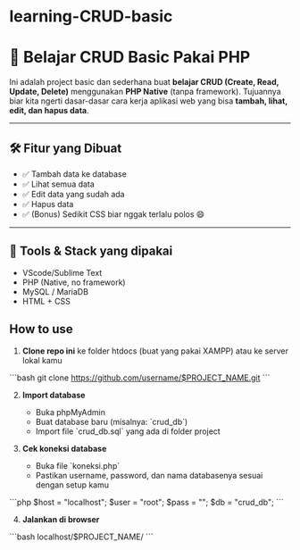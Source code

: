 # learning-CRUD-basic 


# 📘 Belajar CRUD Basic Pakai PHP
  
Ini adalah project basic dan sederhana buat **belajar CRUD (Create, Read, Update, Delete)** menggunakan **PHP Native** (tanpa framework). Tujuannya biar kita ngerti dasar-dasar cara kerja aplikasi web yang bisa **tambah, lihat, edit, dan hapus data**.

---

## 🛠️ Fitur yang Dibuat

- ✅ Tambah data ke database
- ✅ Lihat semua data
- ✅ Edit data yang sudah ada
- ✅ Hapus data
- ✅ (Bonus) Sedikit CSS biar nggak terlalu polos 😄

---

## 💽 Tools & Stack yang dipakai

- VScode/Sublime Text
- PHP (Native, no framework)
- MySQL / MariaDB
- HTML + CSS

## How to use 

1. **Clone repo ini** ke folder htdocs (buat yang pakai XAMPP) atau ke server lokal kamu

\`\`\`bash
git clone https://github.com/username/$PROJECT_NAME.git
\`\`\`

2. **Import database**
   - Buka phpMyAdmin
   - Buat database baru (misalnya: \`crud_db\`)
   - Import file \`crud_db.sql\` yang ada di folder project

3. **Cek koneksi database**
   - Buka file \`koneksi.php\`
   - Pastikan username, password, dan nama databasenya sesuai dengan setup kamu

\`\`\`php
\$host = "localhost";
\$user = "root";
\$pass = "";
\$db   = "crud_db";
\`\`\`

4. **Jalankan di browser**

\`\`\`bash
localhost/$PROJECT_NAME/
\`\`\`
